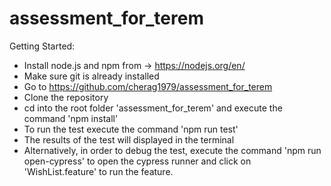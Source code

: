 # assessment_for_terem

Getting Started:

* Install node.js and npm from ->  https://nodejs.org/en/
* Make sure git is already installed
* Go to https://github.com/cherag1979/assessment_for_terem
* Clone the repository
* cd into the root folder 'assessment_for_terem' and execute the command 'npm install'
* To run the test execute the command 'npm run test'
* The results of the test will displayed in the terminal
* Alternatively, in order to debug the test, execute the command 'npm run open-cypress' to open the cypress runner and click on 'WishList.feature' to run the feature.